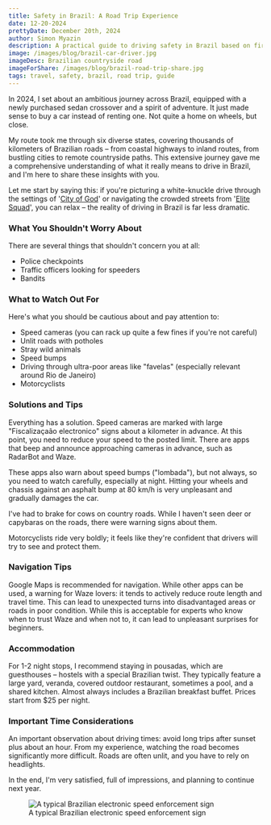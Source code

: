 ```yaml
---
title: Safety in Brazil: A Road Trip Experience
date: 12-20-2024
prettyDate: December 20th, 2024
author: Simon Myazin
description: A practical guide to driving safety in Brazil based on first-hand experience
image: /images/blog/brazil-car-driver.jpg
imageDesc: Brazilian countryside road
imageForShare: /images/blog/brazil-road-trip-share.jpg
tags: travel, safety, brazil, road trip, guide
---
```


In 2024, I set about an ambitious journey across Brazil, equipped with a newly purchased sedan crossover and a spirit of adventure. It just made sense to buy a car instead of renting one. Not quite a home on wheels, but close.

My route took me through six diverse states, covering thousands of kilometers of Brazilian roads – from coastal highways to inland routes, from bustling cities to remote countryside paths. This extensive journey gave me a comprehensive understanding of what it really means to drive in Brazil, and I'm here to share these insights with you.

Let me start by saying this: if you're picturing a white-knuckle drive through the settings of '[City of God](https://www.imdb.com/title/tt0317248/)' or navigating the crowded streets from '[Elite Squad](https://www.imdb.com/title/tt0861739/)', you can relax – the reality of driving in Brazil is far less dramatic.

### What You Shouldn't Worry About

There are several things that shouldn't concern you at all:
- Police checkpoints
- Traffic officers looking for speeders
- Bandits

### What to Watch Out For

Here's what you should be cautious about and pay attention to:
- Speed cameras (you can rack up quite a few fines if you're not careful)
- Unlit roads with potholes
- Stray wild animals
- Speed bumps
- Driving through ultra-poor areas like "favelas" (especially relevant around Rio de Janeiro)
- Motorcyclists

### Solutions and Tips

Everything has a solution. Speed cameras are marked with large "Fiscalizaçaão electronico" signs about a kilometer in advance. At this point, you need to reduce your speed to the posted limit. There are apps that beep and announce approaching cameras in advance, such as RadarBot and Waze.

These apps also warn about speed bumps ("lombada"), but not always, so you need to watch carefully, especially at night. Hitting your wheels and chassis against an asphalt bump at 80 km/h is very unpleasant and gradually damages the car.

I've had to brake for cows on country roads. While I haven't seen deer or capybaras on the roads, there were warning signs about them.

Motorcyclists ride very boldly; it feels like they're confident that drivers will try to see and protect them.

### Navigation Tips

Google Maps is recommended for navigation. While other apps can be used, a warning for Waze lovers: it tends to actively reduce route length and travel time. This can lead to unexpected turns into disadvantaged areas or roads in poor condition. While this is acceptable for experts who know when to trust Waze and when not to, it can lead to unpleasant surprises for beginners.

### Accommodation

For 1-2 night stops, I recommend staying in pousadas, which are guesthouses – hostels with a special Brazilian twist. They typically feature a large yard, veranda, covered outdoor restaurant, sometimes a pool, and a shared kitchen. Almost always includes a Brazilian breakfast buffet. Prices start from $25 per night.

### Important Time Considerations

An important observation about driving times: avoid long trips after sunset plus about an hour. From my experience, watching the road becomes significantly more difficult. Roads are often unlit, and you have to rely on headlights.

In the end, I'm very satisfied, full of impressions, and planning to continue next year.

<figure>
<img src="/images/blog/brazil-fiscalizacao.jpg" alt="A typical Brazilian electronic speed enforcement sign">
<figcaption>A typical Brazilian electronic speed enforcement sign</figcaption>
</figure>